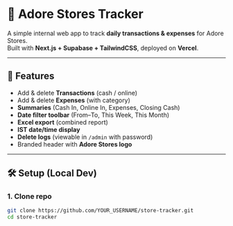 # 🏬 Adore Stores Tracker

A simple internal web app to track **daily transactions & expenses** for Adore Stores.  
Built with **Next.js + Supabase + TailwindCSS**, deployed on **Vercel**.

---

## 🚀 Features
- Add & delete **Transactions** (cash / online)  
- Add & delete **Expenses** (with category)  
- **Summaries** (Cash In, Online In, Expenses, Closing Cash)  
- **Date filter toolbar** (From–To, This Week, This Month)  
- **Excel export** (combined report)  
- **IST date/time display**  
- **Delete logs** (viewable in `/admin` with password)  
- Branded header with **Adore Stores logo**

---

## 🛠️ Setup (Local Dev)

### 1. Clone repo
```bash
git clone https://github.com/YOUR_USERNAME/store-tracker.git
cd store-tracker
